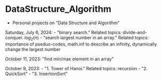 # DataStructure_Algorithm
- Personal projects on "Data Structure and Algorithm"

Saturday, July 6, 2024: 
	- "binary search." Related topics: divide-and-conquer. $log_{2}(n)$
	- "search largest number in an array." Related topics: importance of pseduo-codes, math.inf to describe an infinity, dynamically change the largest number 

October 11, 2023: "find min/max element in an array"

October 9, 2023: 
	- "1. Tower of Hanoi." Related topics: recursion
	- "2. QuickSort"
	- "3. InsertionSort"
